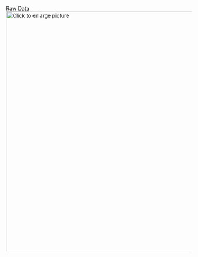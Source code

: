 <a href ="https://www.kaggle.com/datasets/kedokedokedo/vgsales"> Raw Data</a> 
<a href="https://drive.google.com/uc?export=view&id=1o3O8WO1CnJAzFjpqr7IKBamqbybayNjz">
    <img src="https://drive.google.com/uc?export=view&id=1o3O8WO1CnJAzFjpqr7IKBamqbybayNjz" style="width: 650px; max-width: 100%; height: auto" title="Click to enlarge picture" />
  
 
